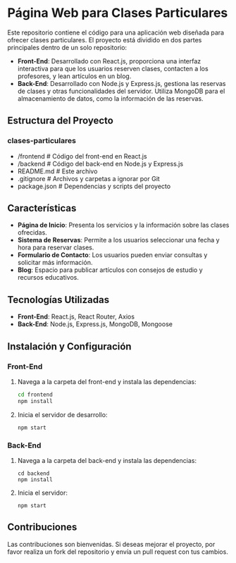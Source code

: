# Página Web para Clases Particulares

Este repositorio contiene el código para una aplicación web diseñada para ofrecer clases particulares. El proyecto está dividido en dos partes principales dentro de un solo repositorio:

- **Front-End**: Desarrollado con React.js, proporciona una interfaz interactiva para que los usuarios reserven clases, contacten a los profesores, y lean artículos en un blog.
- **Back-End**: Desarrollado con Node.js y Express.js, gestiona las reservas de clases y otras funcionalidades del servidor. Utiliza MongoDB para el almacenamiento de datos, como la información de las reservas.

## Estructura del Proyecto

### clases-particulares
- /frontend # Código del front-end en React.js
- /backend # Código del back-end en Node.js y Express.js
- README.md # Este archivo
- .gitignore # Archivos y carpetas a ignorar por Git
- package.json # Dependencias y scripts del proyecto

## Características

- **Página de Inicio**: Presenta los servicios y la información sobre las clases ofrecidas.
- **Sistema de Reservas**: Permite a los usuarios seleccionar una fecha y hora para reservar clases.
- **Formulario de Contacto**: Los usuarios pueden enviar consultas y solicitar más información.
- **Blog**: Espacio para publicar artículos con consejos de estudio y recursos educativos.

## Tecnologías Utilizadas

- **Front-End**: React.js, React Router, Axios
- **Back-End**: Node.js, Express.js, MongoDB, Mongoose

## Instalación y Configuración

### Front-End

1. Navega a la carpeta del front-end y instala las dependencias:
   ```bash
   cd frontend
   npm install
   ```
2. Inicia el servidor de desarrollo:
   ```
   npm start
   ```

### Back-End

1. Navega a la carpeta del back-end y instala las dependencias:
   ```
   cd backend
   npm install
   ```
2. Inicia el servidor:
   ```
   npm start
   ```

## Contribuciones

Las contribuciones son bienvenidas. Si deseas mejorar el proyecto, por favor realiza un fork del repositorio y envía un pull request con tus cambios.
